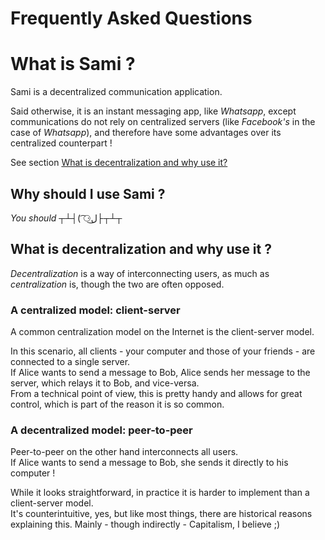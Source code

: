 # Frequently Asked Questions

# What is Sami ?

Sami is a decentralized communication application.

Said otherwise, it is an instant messaging app, like *Whatsapp*, 
except communications do not rely on centralized servers 
(like *Facebook's* in the case of *Whatsapp*), 
and therefore have some advantages over its centralized counterpart !

See section [What is decentralization and why use it?](#what-is-decentralization-and-why-use-it-)

## Why should I use Sami ?

*You should* ┬┴┤( ͡⚆ل͜├┬┴┬ 

## What is decentralization and why use it ?

*Decentralization* is a way of interconnecting users, 
as much as *centralization* is, though the two are often opposed.  

### A centralized model: client-server

A common centralization model on the Internet is the client-server model.

In this scenario, all clients - your computer and those of your friends - 
are connected to a single server.  
If Alice wants to send a message to Bob, Alice sends her message to the server, 
which relays it to Bob, and vice-versa.  
From a technical point of view, this is pretty handy and allows for great control, 
which is part of the reason it is so common.

### A decentralized model: peer-to-peer

Peer-to-peer on the other hand interconnects all users.  
If Alice wants to send a message to Bob, she sends it directly to his computer !

While it looks straightforward, in practice it is harder to implement than a client-server model.  
It's counterintuitive, yes, but like most things, there are historical reasons explaining this.
Mainly - though indirectly - Capitalism, I believe ;)
